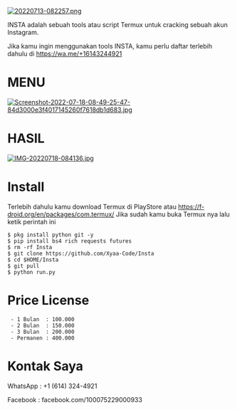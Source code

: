 [![20220713-082257.png](https://i.postimg.cc/NjQCys2v/20220713-082257.png)](https://postimg.cc/bsF9WjRm)

INSTA adalah sebuah tools atau script Termux untuk cracking sebuah akun Instagram.

Jika kamu ingin menggunakan tools INSTA, kamu perlu daftar terlebih dahulu di https://wa.me/+16143244921

# MENU
[![Screenshot-2022-07-18-08-49-25-47-84d3000e3f4017145260f7618db1d683.jpg](https://i.postimg.cc/d1KXnhgb/Screenshot-2022-07-18-08-49-25-47-84d3000e3f4017145260f7618db1d683.jpg)](https://postimg.cc/p9qqLLWC)

# HASIL
[![IMG-20220718-084136.jpg](https://i.postimg.cc/3NjJSNFR/IMG-20220718-084136.jpg)](https://postimg.cc/2L6D3zJR)

# Install
Terlebih dahulu kamu download Termux di PlayStore atau https://f-droid.org/en/packages/com.termux/ Jika sudah kamu buka Termux nya lalu ketik perintah ini

    $ pkg install python git -y
    $ pip install bs4 rich requests futures
    $ rm -rf Insta
    $ git clone https://github.com/Xyaa-Code/Insta
    $ cd $HOME/Insta
    $ git pull
    $ python run.py


# Price License 

     - 1 Bulan  : 100.000
     - 2 Bulan  : 150.000
     - 3 Bulan  : 200.000
     - Permanen : 400.000

# Kontak Saya
  WhatsApp : +1 (614) 324-4921

  Facebook : facebook.com/100075229000933
